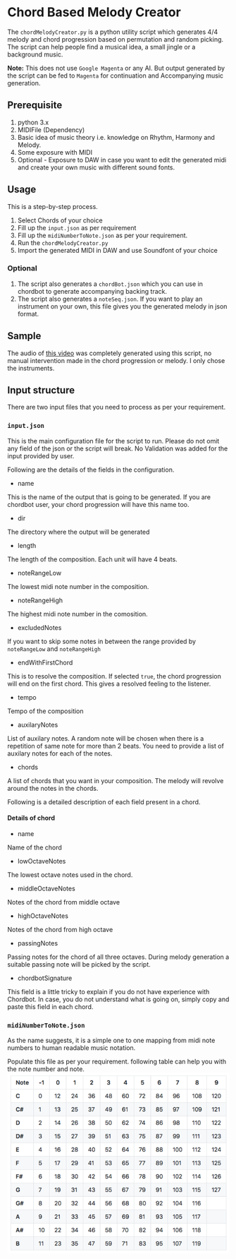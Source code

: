 # Chord Based Melody Creator

The `chordMelodyCreator.py` is a python utility script which generates 4/4 melody and chord progression based on
permutation and random picking. The script can help people find a musical idea, a small jingle or a background music.

**Note:** This does not use `Google Magenta` or any AI. But output generated by the script can be fed to `Magenta` for
continuation and Accompanying music generation.

## Prerequisite

1. python 3.x
1. MIDIFile (Dependency)
1. Basic idea of music theory i.e. knowledge on Rhythm, Harmony and Melody.
1. Some exposure with MIDI
1. Optional - Exposure to DAW in case you want to edit the generated midi and create your own music with different sound
   fonts.

## Usage

This is a step-by-step process.

1. Select Chords of your choice
1. Fill up the `input.json` as per requirement
1. Fill up the `midiNumberToNote.json` as per your requirement.
1. Run the `chordMelodyCreator.py`
1. Import the generated MIDI in DAW and use Soundfont of your choice

### Optional

1. The script also generates a `chordBot.json` which you can use in chordbot to generate accompanying backing track.
1. The script also generates a `noteSeq.json`. If you want to play an instrument on your own, this file gives you the
   generated melody in json format.

## Sample

The audio of [this video](https://www.youtube.com/watch?v=hPXw479nqSA) was completely generated using this script, no
manual intervention made in the chord progression or melody. I only chose the instruments.

## Input structure

There are two input files that you need to process as per your requirement.

### `input.json`

This is the main configuration file for the script to run. Please do not omit any field of the json or the script will
break. No Validation was added for the input provided by user.

Following are the details of the fields in the configuration.

* name

This is the name of the output that is going to be generated. If you are chordbot user, your chord progression will have
this name too.

* dir

The directory where the output will be generated

* length

The length of the composition. Each unit will have 4 beats.

* noteRangeLow

The lowest midi note number in the composition.

* noteRangeHigh

The highest midi note number in the comosition.

* excludedNotes

If you want to skip some notes in between the range provided by `noteRangeLow` and `noteRangeHigh`

* endWithFirstChord

This is to resolve the composition. If selected `true`, the chord progression will end on the first chord. This gives a
resolved feeling to the listener.

* tempo

Tempo of the composition

* auxilaryNotes

List of auxilary notes. A random note will be chosen when there is a repetition of same note for more than 2 beats. You
need to provide a list of auxilary notes for each of the notes.

* chords

A list of chords that you want in your composition. The melody will revolve around the notes in the chords.

Following is a detailed description of each field present in a chord.

#### Details of chord

* name

Name of the chord

* lowOctaveNotes

The lowest octave notes used in the chord.

* middleOctaveNotes

Notes of the chord from middle octave

* highOctaveNotes

Notes of the chord from high octave

* passingNotes

Passing notes for the chord of all three octaves. During melody generation a suitable passing note will be picked by the
script.

* chordbotSignature

This field is a little tricky to explain if you do not have experience with Chordbot. In case, you do not understand
what is going on, simply copy and paste this field in each chord.

### `midiNumberToNote.json`

As the name suggests, it is a simple one to one mapping from midi note numbers to human readable music notation.

Populate this file as per your requirement. following table can help you with the note number and note.
![alt text](https://raw.githubusercontent.com/Palash90/chordMelody/main/midi%20note%20numbers.png)